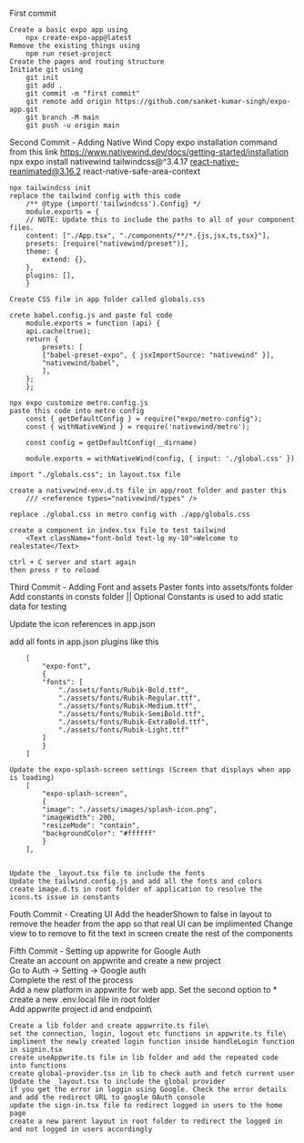 First commit

    Create a basic expo app using   
        npx create-expo-app@latest
    Remove the existing things using
        npm run reset-project
    Create the pages and routing structure
    Initiate git using
        git init
        git add .
        git commit -m "first commit"
        git remote add origin https://github.com/sanket-kumar-singh/expo-app.git
        git branch -M main
        git push -u origin main


Second Commit - Adding Native Wind
    Copy expo installation command from this link
    https://www.nativewind.dev/docs/getting-started/installation
    npx expo install nativewind tailwindcss@^3.4.17 react-native-reanimated@3.16.2 react-native-safe-area-context

    npx tailwindcss init
    replace the tailwind config with this code
        /** @type {import('tailwindcss').Config} */
        module.exports = {
        // NOTE: Update this to include the paths to all of your component files.
        content: ["./App.tsx", "./components/**/*.{js,jsx,ts,tsx}"],
        presets: [require("nativewind/preset")],
        theme: {
            extend: {},
        },
        plugins: [],
        }

    Create CSS file in app folder called globals.css

    crete babel.config.js and paste fol code
        module.exports = function (api) {
        api.cache(true);
        return {
            presets: [
            ["babel-preset-expo", { jsxImportSource: "nativewind" }],
            "nativewind/babel",
            ],
        };
        };

    npx expo customize metro.config.js
    paste this code into metro config
        const { getDefaultConfig } = require("expo/metro-config");
        const { withNativeWind } = require('nativewind/metro');
        
        const config = getDefaultConfig(__dirname)
        
        module.exports = withNativeWind(config, { input: './global.css' })

    import "./globals.css"; in layout.tsx file

    create a nativewind-env.d.ts file in app/root folder and paster this 
        /// <reference types="nativewind/types" />

    replace ./global.css in metro config with ./app/globals.css

    create a component in index.tsx file to test tailwind
        <Text className="font-bold text-lg my-10">Welcome to realestate</Text>

    ctrl + C server and start again
    then press r to reload 


Third Commit - Adding Font and assets
    Paster fonts into assets/fonts folder
    Add constants in consts folder || Optional
        Constants is used to add static data for testing

   Update the icon references in app.json

   add all fonts in app.json plugins like this 

        [
            "expo-font",
            {
            "fonts": [
                "./assets/fonts/Rubik-Bold.ttf",
                "./assets/fonts/Rubik-Regular.ttf",
                "./assets/fonts/Rubik-Medium.ttf",
                "./assets/fonts/Rubik-SemiBold.ttf",
                "./assets/fonts/Rubik-ExtraBold.ttf",
                "./assets/fonts/Rubik-Light.ttf"
            ]
            }
        ]

    Update the expo-splash-screen settings (Screen that displays when app is loading)
        [
            "expo-splash-screen",
            {
            "image": "./assets/images/splash-icon.png",
            "imageWidth": 200,
            "resizeMode": "contain",
            "backgroundColor": "#ffffff"
            }
        ],


    Update the _layout.tsx file to include the fonts
    Update the tailwind.config.js and add all the fonts and colors
    create image.d.ts in root folder of application to resolve the icons.ts issue in constants

Fouth Commit - Creating UI
    Add the headerShown to false in layout to remove the header from the app so that real UI can be implimented
    Change view to <SafeAreaView> to remove to fit the text in screen
    create the rest of the components


Fifth Commit - Setting up appwrite for Google Auth\
    Create an account on appwrite and create a new project\
    Go to Auth -> Setting -> Google auth\
    Complete the rest of the process\
    Add a new platform in appwrite for web app. Set the second option to * \
    create a new .env.local file in root folder\
    Add appwrite project id and endpoint\


    Create a lib folder and create appwrrite.ts file\
    set the connection, login, logout etc functions in appwrite.ts file\
    impliment the newly created login function inside handleLogin function in signin.tsx
    create useAppwrite.ts file in lib folder and add the repeated code into functions
    create global-provider.tsx in lib to check auth and fetch current user 
    Update the _layout.tsx to include the global provider
    if you get the error in loggin using Google. Check the error details and add the redirect URL to google OAuth console
    update the sign-in.tsx file to redirect logged in users to the home page
    create a new parent layout in root folder to redirect the logged in and not logged in users accordingly